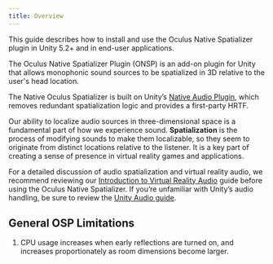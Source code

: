 ```yaml
---
title: Overview
---
```


This guide describes how to install and use the Oculus Native Spatializer plugin in Unity 5.2+ and in end-user applications.

The Oculus Native Spatializer Plugin (ONSP) is an add-on plugin for Unity that allows monophonic sound sources to be spatialized in 3D relative to the user's head location. 

The Native Oculus Spatializer is built on Unity’s [Native Audio Plugin](http://docs.unity3d.com/Manual/AudioMixerNativeAudioPlugin.html), which removes redundant spatialization logic and provides a first-party HRTF. 

Our ability to localize audio sources in three-dimensional space is a fundamental part of how we experience sound. **Spatialization** is the process of modifying sounds to make them localizable, so they seem to originate from distinct locations relative to the listener. It is a key part of creating a sense of presence in virtual reality games and applications.

For a detailed discussion of audio spatialization and virtual reality audio, we recommend reviewing our [Introduction to Virtual Reality Audio](/documentation/audiosdk/latest/concepts/book-audio-intro/) guide before using the Oculus Native Spatializer. If you’re unfamiliar with Unity’s audio handling, be sure to review the [Unity Audio guide](http://docs.unity3d.com/Manual/Audio.html).

## General OSP Limitations

1. CPU usage increases when early reflections are turned on, and increases proportionately as room dimensions become larger.

